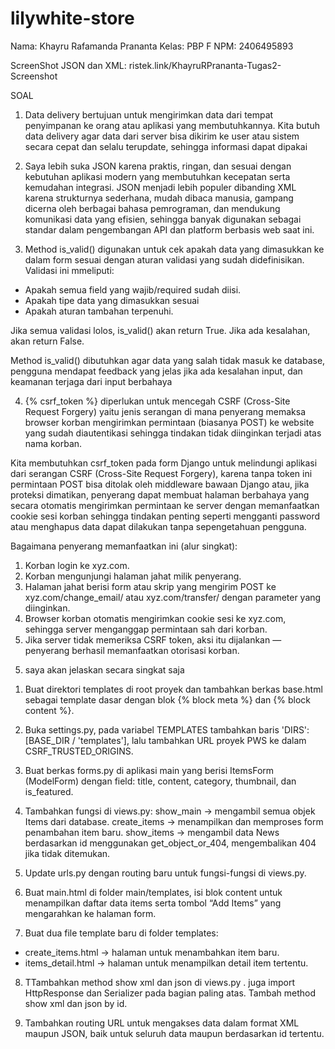 # lilywhite-store
Nama: Khayru Rafamanda Prananta
Kelas: PBP F
NPM: 2406495893

ScreenShot JSON dan XML: ristek.link/KhayruRPrananta-Tugas2-Screenshot

SOAL
1) Data delivery bertujuan untuk mengirimkan data dari tempat penyimpanan ke orang atau aplikasi yang membutuhkannya. Kita butuh data delivery agar data dari server bisa dikirim ke user atau sistem secara cepat dan selalu terupdate, sehingga informasi dapat dipakai

2) Saya lebih suka JSON karena praktis, ringan, dan sesuai dengan kebutuhan aplikasi modern yang membutuhkan kecepatan serta kemudahan integrasi. JSON menjadi lebih populer dibanding XML karena strukturnya sederhana, mudah dibaca manusia, gampang dicerna oleh berbagai bahasa pemrograman, dan mendukung komunikasi data yang efisien, sehingga banyak digunakan sebagai standar dalam pengembangan API dan platform berbasis web saat ini.

3) Method is_valid() digunakan untuk cek apakah data yang dimasukkan ke dalam form sesuai dengan aturan validasi yang sudah didefinisikan. Validasi ini mmeliputi:
- Apakah semua field yang wajib/required sudah diisi.
- Apakah tipe data yang dimasukkan sesuai
- Apakah aturan tambahan terpenuhi.

Jika semua validasi lolos, is_valid() akan return True. Jika ada kesalahan, akan return False.

Method is_valid() dibutuhkan agar data yang salah tidak masuk ke database, pengguna mendapat feedback yang jelas jika ada kesalahan input, dan keamanan terjaga dari input berbahaya

4) {% csrf_token %} diperlukan untuk mencegah CSRF (Cross-Site Request Forgery) yaitu jenis serangan di mana penyerang memaksa browser korban mengirimkan permintaan (biasanya POST) ke website yang sudah diautentikasi sehingga tindakan tidak diinginkan terjadi atas nama korban.

Kita membutuhkan csrf_token pada form Django untuk melindungi aplikasi dari serangan CSRF (Cross-Site Request Forgery), karena tanpa token ini permintaan POST bisa ditolak oleh middleware bawaan Django atau, jika proteksi dimatikan, penyerang dapat membuat halaman berbahaya yang secara otomatis mengirimkan permintaan ke server dengan memanfaatkan cookie sesi korban sehingga tindakan penting seperti mengganti password atau menghapus data dapat dilakukan tanpa sepengetahuan pengguna.

Bagaimana penyerang memanfaatkan ini (alur singkat):
1. Korban login ke xyz.com.
2. Korban mengunjungi halaman jahat milik penyerang.
3. Halaman jahat berisi form atau skrip yang mengirim POST ke xyz.com/change_email/ atau xyz.com/transfer/ dengan parameter yang diinginkan.
4. Browser korban otomatis mengirimkan cookie sesi ke xyz.com, sehingga server menganggap permintaan sah dari korban.
5. Jika server tidak memeriksa CSRF token, aksi itu dijalankan — penyerang berhasil memanfaatkan otorisasi korban.

5) saya akan jelaskan secara singkat saja
1. Buat direktori templates di root proyek dan tambahkan berkas base.html sebagai template dasar dengan blok {% block meta %} dan {% block content %}.

2. Buka settings.py, pada variabel TEMPLATES tambahkan baris 'DIRS': [BASE_DIR / 'templates'], lalu tambahkan URL proyek PWS ke dalam CSRF_TRUSTED_ORIGINS.

3. Buat berkas forms.py di aplikasi main yang berisi ItemsForm (ModelForm) dengan field: title, content, category, thumbnail, dan is_featured.

4. Tambahkan fungsi di views.py:
show_main → mengambil semua objek Items dari database.
create_items → menampilkan dan memproses form penambahan item baru.
show_items → mengambil data News berdasarkan id menggunakan get_object_or_404, mengembalikan 404 jika tidak ditemukan.

5. Update urls.py dengan routing baru untuk fungsi-fungsi di views.py.

6. Buat main.html di folder main/templates, isi blok content untuk menampilkan daftar data items serta tombol “Add Items” yang mengarahkan ke halaman form.

7. Buat dua file template baru di folder templates:
- create_items.html → halaman untuk menambahkan item baru.
- items_detail.html → halaman untuk menampilkan detail item tertentu.

8. TTambahkan method show xml dan json di views.py . juga import HttpResponse dan Serializer pada bagian paling atas. Tambah method show xml dan json by id. 

9. Tambahkan routing URL untuk mengakses data dalam format XML maupun JSON, baik untuk seluruh data maupun berdasarkan id tertentu.